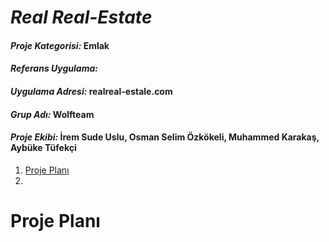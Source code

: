 # ***Real Real-Estate***

#### ***Proje Kategorisi:*** Emlak

#### ***Referans Uygulama:*** 

#### ***Uygulama Adresi:*** realreal-estale.com

#### ***Grup Adı:*** Wolfteam

#### ***Proje Ekibi:*** İrem Sude Uslu, Osman Selim Özkökeli, Muhammed Karakaş, Aybüke Tüfekçi

1. [Proje Planı](#proje-Plani)
2. 


# Proje Planı
